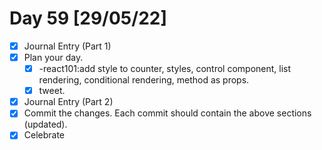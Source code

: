 # Day 59 [29/05/22]

- [x] Journal Entry (Part 1)
- [x] Plan your day.
  - [x] -react101:add style to counter, styles, control component, list rendering, conditional rendering, method as props.
  - [x] tweet.
- [x] Journal Entry (Part 2)
- [x] Commit the changes. Each commit should contain the above sections (updated).
- [x] Celebrate
<!-- [x] to tick -->
